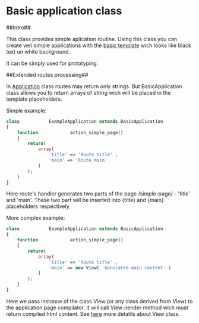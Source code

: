 # Basic application class

##Intro##

This class provides simple aplication routine. Using this class you can create veri simple applications with the [basic template](https://github.com/alexdodonov/mezon/tree/master/vendor/basic-template#basic-template-class) wich looks like black text on white background.

It can be simply used for prototyping.

##Extended routes processing##

In [Application](https://github.com/alexdodonov/mezon/tree/master/vendor/common-application#common-application-class) class routes may return only strings. But BasicApplication class allows you to return arrays of string wich will be placed in the template placeholders.

Simple example:

```PHP
class           ExampleApplication extends BasicApplication
{
    function            action_simple_page()
    {
        return( 
            array( 
                'title' => 'Route title' , 
                'main' => 'Route main'
            )
        );
    }
}
```

Here route's handler generates two parts of the page /simple-page/ - 'title' and 'main'. These two part will be inserted into {title} and {main} placeholders respectively.

More complex example:

```PHP
class           ExampleApplication extends BasicApplication
{
    function            action_simple_page()
    {
        return( 
            array( 
                'title' => 'Route title' , 
                'main' => new View( 'Generated main content' )
            )
        );
    }
}
```

Here we pass instance of the class View (or any class derived from View) to the application page compilator. It will call View::render method wich must return compiled html content. See [here](https://github.com/alexdodonov/mezon/tree/master/vendor/view#base-view-class) more detatils about View class.